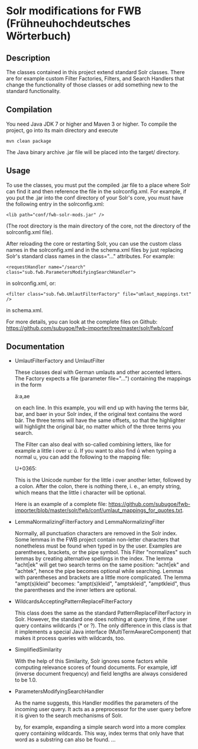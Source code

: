 # Solr modifications for FWB (Frühneuhochdeutsches Wörterbuch)

## Description

The classes contained in this project extend standard Solr classes. There are for example custom Filter Factories,
Filters, and Search Handlers that change the functionality of those classes or add something new to the standard functionality.

## Compilation

You need Java JDK 7 or higher and Maven 3 or higher.
To compile the project, go into its main directory and execute 

``` mvn clean package ```

The Java binary archive .jar file will be placed into the target/ directory.

## Usage

To use the classes, you must put the compiled .jar file to a place where Solr can find it and then reference the 
file in the solrconfig.xml. For example, if you put the .jar into the conf directory of your Solr's core,
you must have the following entry in the solrconfig.xml:

``` <lib path="conf/fwb-solr-mods.jar" /> ```

(The root directory is the main directory of the core, not the directory of the solrconfig.xml file).

After reloading the core or restarting Solr, you can use the custom class names in the solrconfig.xml 
and in the schema.xml files by just replacing Solr's standard class names in the class="..." attributes. 
For example:

``` <requestHandler name="/search" class="sub.fwb.ParametersModifyingSearchHandler">  ```

in solrconfig.xml, or:

``` <filter class="sub.fwb.UmlautFilterFactory" file="umlaut_mappings.txt" /> ```

in schema.xml.
  
For more details, you can look at the complete files on Github: 
https://github.com/subugoe/fwb-importer/tree/master/solr/fwb/conf

## Documentation

* UmlautFilterFactory and UmlautFilter

  These classes deal with German umlauts and other accented letters. The Factory expects a file (parameter file="...")
  containing the mappings in the form 

  ä:a,ae

  on each line. In this example, you will end up with having the terms bär, bar, and baer
  in your Solr index, if the original text contains the word bär. The three terms will have the same offsets, so that
  the highlighter will highlight the original bär, no matter which of the three terms you search.
  
  The Filter can also deal with so-called combining letters, like for example a little i over u: uͥ. If you want to 
  also find uͥ when typing a normal u, you can add the following to the mapping file:

  U+0365:

  This is the Unicode number for the little i over another letter, followed by a colon. 
  After the colon, there is nothing there, i. e., an empty string, which means that the little i character will be optional.
  
  Here is an example of a complete file: https://github.com/subugoe/fwb-importer/blob/master/solr/fwb/conf/umlaut_mappings_for_quotes.txt.
  
* LemmaNormalizingFilterFactory and LemmaNormalizingFilter

  Normally, all punctuation characters are removed in the Solr index.
  Some lemmas in the FWB project contain non-letter characters that nonetheless must be found when typed in by the user. Examples are 
  parentheses, brackets, or the pipe symbol. This Filter "normalizes" such lemmas by creating alternative spellings
  in the index. The lemma "acht|ek" will get two search terms on the same position: "acht|ek" and "achtek", hence 
  the pipe becomes optional while searching. Lemmas with parentheses and brackets are a little more complicated. The lemma
  "ampt(s)kleid" becomes: "ampt(s)kleid", "amptskleid", "amptkleid", thus the parentheses and the inner letters
  are optional.
  
* WildcardsAcceptingPatternReplaceFilterFactory

  This class does the same as the standard PatternReplaceFilterFactory in Solr. However, the standard one does nothing
  at query time, if the user query contains wildcards (* or ?). The only difference in this class is that it implements
  a special Java interface (MultiTermAwareComponent) that makes it process queries with wildcards, too.
  
* SimplifiedSimilarity

  With the help of this Similarity, Solr ignores some factors while computing relevance scores of found documents. 
  For example, idf (inverse document frequency) and field lengths are always considered to be 1.0.
  
* ParametersModifyingSearchHandler

  As the name suggests, this Handler modifies the parameters of the incoming user query. It acts as a preprocessor
  for the user query before it is given to the search mechanisms of Solr.
  
  
  by, for example, expanding a simple search word
  into a more complex query containing wildcards. This way, index terms that only have that word as a substring
  can also be found.
  ...
